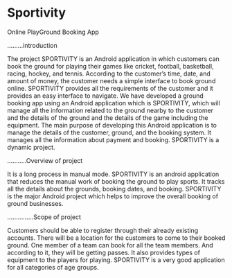 # Sportivity
Online PlayGround Booking App

.........introduction


The project SPORTIVITY is an Android application in which customers can book the ground for playing their games like cricket, football, basketball, racing, hockey, and tennis.
According to the customer’s time, date, and amount of money, the customer needs a simple interface to book ground online.
SPORTIVITY provides all the requirements of the customer and it provides an easy interface to navigate. 
We have developed a ground booking app using an Android application which is SPORTIVITY, which will manage all the information related to the ground nearby to the customer and the details of the ground and the details of the game including the equipment. 
The main purpose of developing this Android application is to manage the details of the customer, ground, and the booking system.
It manages all the information about payment and booking.
SPORTIVITY is a dynamic project.

...........Overview of project

It is a long process in manual mode.
SPORTIVITY is an android application that reduces the manual work of booking the ground to play sports.
It tracks all the details about the grounds, booking dates, and booking.
SPORTIVITY is the major Android project which helps to improve the overall booking of ground businesses.

...............Scope of project

Customers should be able to register through their already existing accounts. 
There will be a location for the customers to come to their booked ground. 
One member of a team can book for all the team members.
And according to it, they will be getting passes.
It also provides types of equipment to the players for playing.
SPORTIVITY  is a very good application for all categories of age groups.

